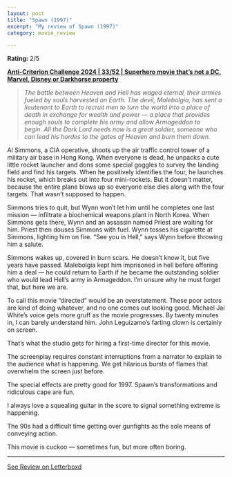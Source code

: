 ```yaml
---
layout: post
title: "Spawn (1997)"
excerpt: "My review of Spawn (1997)"
category: movie_review

---
```


**Rating:** 2/5

<b><a href="https://boxd.it/qBmUY/detail">Anti-Criterion Challenge 2024 | 33/52 | Superhero movie that’s not a DC, Marvel, Disney or Darkhorse property</a></b>

<blockquote><i>The battle between Heaven and Hell has waged eternal, their armies fueled by souls harvested on Earth. The devil, Malebolgia, has sent a lieutenant to Earth to recruit men to turn the world into a place of death in exchange for wealth and power — a place that provides enough souls to complete his army and allow Armageddon to begin. All the Dark Lord needs now is a great soldier, someone who can lead his hordes to the gates of Heaven and burn them down.</i></blockquote>Al Simmons, a CIA operative, shoots up the air traffic control tower of a military air base in Hong Kong. When everyone is dead, he unpacks a cute little rocket launcher and dons some special goggles to survey the landing field and find his targets. When he positively identifies the four, he launches his rocket, which breaks out into four mini-rockets. But it doesn’t matter, because the entire plane blows up so everyone else dies along with the four targets. That wasn’t supposed to happen.

Simmons tries to quit, but Wynn won’t let him until he completes one last mission — infiltrate a biochemical weapons plant in North Korea. When Simmons gets there, Wynn and an assassin named Priest are waiting for him. Priest then douses Simmons with fuel. Wynn tosses his cigarette at Simmons, lighting him on fire. “See you in Hell,” says Wynn before throwing him a salute.

Simmons wakes up, covered in burn scars. He doesn’t know it, but five years have passed. Malebolgia kept him imprisoned in hell before offering him a deal — he could return to Earth if he became the outstanding soldier who would lead Hell’s army in Armageddon. I’m unsure why he must forget that, but here we are.

To call this movie “directed” would be an overstatement. These poor actors are kind of doing whatever, and no one comes out looking good. Michael Jai White’s voice gets more gruff as the movie progresses. By twenty minutes in, I can barely understand him. John Leguizamo’s farting clown is certainly on screen.

That’s what the studio gets for hiring a first-time director for this movie.

The screenplay requires constant interruptions from a narrator to explain to the audience what is happening. We get hilarious bursts of flames that overwhelm the screen just before.

The special effects are pretty good for 1997. Spawn’s transformations and ridiculous cape are fun.

I always love a squealing guitar in the score to signal something extreme is happening.

The 90s had a difficult time getting over gunfights as the sole means of conveying action.

This movie is cuckoo — sometimes fun, but more often boring.

<hr>

[See Review on Letterboxd](https://boxd.it/76BNeF)
